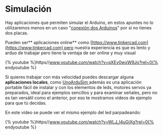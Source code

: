 
# Simulación

Hay aplicaciones que permiten simular el Arduino, en estos apuntes no lo utilizaremos menos en un caso "[conexión dos Arduinos](http://aularagon.catedu.es/materialesaularagon2013/Arduino-codigo/5_Comunicaciones/montaje_2_conectar_dos_arduinos.html)" por si no tienes dos placas.

Pueden ser** aplicaciones online** como [https://www.tinkercad.com](https://www.tinkercad.com) pero nuestra experiencia es que es lento y arduo de trabajar pero tiene la ventaja de ser online y muy visual

{% youtube %}https//www.youtube.com/watch?v=pXEv0wxW9Jo?rel=0{% endyoutube %}

Si quieres trabajar con más velocidad puedes descargar alguna **aplicaciones locales**, como [UnoArduSim ](https://www.sites.google.com/site/unoardusim/)además es una aplicación portable fácil de instalar y con los elementos de leds, motores servos ya preparados, ideal para ejemplos sencillos y para examinar señales, pero no es tan versátil como el anterior, por eso te mostramos vídeos de ejemplo para que tú decidas.

En este vídeo se puede ver el mismo ejemplo del led parpadeando:

{% youtube %}https//www.youtube.com/watch?v=WLJ_l4uGjXg?rel=0{% endyoutube %}
